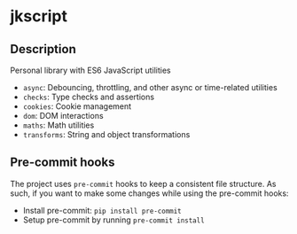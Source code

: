 # jkscript

## Description

Personal library with ES6 JavaScript utilities

- `async`: Debouncing, throttling, and other async or time-related utilities
- `checks`: Type checks and assertions
- `cookies`: Cookie management
- `dom`: DOM interactions
- `maths`: Math utilities
- `transforms`: String and object transformations

## Pre-commit hooks

The project uses `pre-commit` hooks to keep a consistent file structure.
As such, if you want to make some changes while using the pre-commit hooks:

- Install pre-commit: `pip install pre-commit`
- Setup pre-commit by running `pre-commit install`

